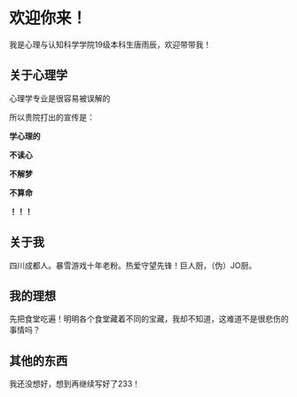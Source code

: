 # 欢迎你来！

我是心理与认知科学学院19级本科生唐雨辰，欢迎带带我！

## 关于心理学

心理学专业是很容易被误解的

所以贵院打出的宣传是：

**学心理的**                               

**不读心**
                                     
**不解梦**
                                     
**不算命**
                                     
**！！！**

## 关于我

四川成都人。暴雪游戏十年老粉。热爱守望先锋！巨人厨，（伪）JO厨。

## 我的理想

先把食堂吃遍！明明各个食堂藏着不同的宝藏，我却不知道，这难道不是很悲伤的事情吗？

## 其他的东西

我还没想好，想到再继续写好了233！
